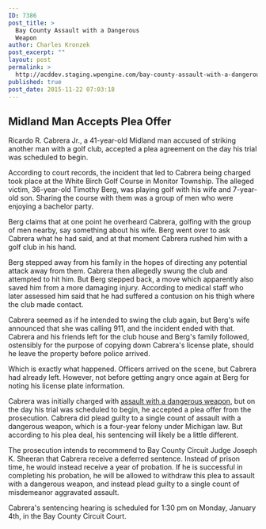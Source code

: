 ```yaml
---
ID: 7386
post_title: >
  Bay County Assault with a Dangerous
  Weapon
author: Charles Kronzek
post_excerpt: ""
layout: post
permalink: >
  http://acddev.staging.wpengine.com/bay-county-assault-with-a-dangerous-weapon.html
published: true
post_date: 2015-11-22 07:03:18
---
```

<h2><b>Midland Man Accepts Plea Offer</b></h2>
<span style="font-weight: 400;">Ricardo R. Cabrera Jr.</span><span style="font-weight: 400;">, a 41-year-old Midland man accused of striking another man with a golf club, accepted a plea agreement on the day his trial was scheduled to begin.</span><!--more-->

<span style="font-weight: 400;">According to court records, the incident that led to Cabrera being charged took place at the </span><span style="font-weight: 400;">White Birch Golf Course in Monitor Township. The alleged victim, 36-year-old Timothy Berg, was playing golf with his wife and 7-year-old son. Sharing the course with them was a group of men who were enjoying a bachelor party.</span>

<span style="font-weight: 400;">Berg claims that at one point he overheard Cabrera, golfing with the group of men nearby, say something about his wife. Berg went over to ask Cabrera what he had said, and at that moment Cabrera rushed him with a golf club in his hand.</span>

<span style="font-weight: 400;">Berg stepped away from his family in the hopes of directing any potential attack away from them. Cabrera then allegedly swung the club and attempted to hit him. But Berg stepped back, a move which apparently also saved him from a more damaging injury. According to medical staff who later assessed him said that he had suffered a contusion on his thigh where the club made contact.</span>

<span style="font-weight: 400;">Cabrera seemed as if he intended to swing the club again, but Berg's wife announced that she was calling 911, and the incident ended with that. Cabrera and his friends left for the club house and Berg's family followed, ostensibly for the purpose of copying down Cabrera's license plate, should he leave the property before police arrived.</span>

Which is exactly what happened. Officers arrived on the scene, but Cabrera had already left. However, not before getting angry once again at Berg for noting his license plate information.

Cabrera was initially charged with <a href="http://acddev.staging.wpengine.com/michigan-felonious-assault-attorneys-defense-lawyers.html" target="_blank">assault with a dangerous weapon</a>, but on the day his trial was scheduled to begin, he accepted a plea offer from the prosecution. Cabrera did plead guilty to a single count of assault with a dangerous weapon, which is a four-year felony under Michigan law. But according to his plea deal, his sentencing will likely be a little different.

<span style="font-weight: 400;">The prosecution intends to recommen</span><span style="font-weight: 400;">d to Bay County Circuit Judge Joseph K. Sheeran that Cabrera receive a deferred sentence. Instead of prison time, he would instead receive a year of probation. If he is successful in completing his probation, he will be allowed to withdraw this plea to assault with a dangerous weapon, and instead plead guilty to a single count of misdemeanor aggravated assault.</span>

<span style="font-weight: 400;">Cabrera's sentencing hearing is scheduled for 1:30 pm on Monday, January 4th, in the Bay County Circuit Court.</span>